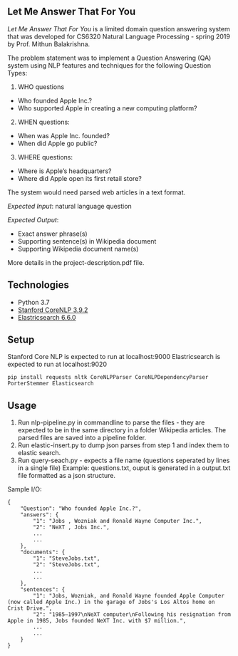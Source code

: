 
## Let Me Answer That For You
*Let Me Answer That For You* is a limited domain question answering system that was developed for CS6320 Natural Language Processing - spring 2019 by Prof. Mithun Balakrishna.  

The problem statement was to implement a Question Answering (QA) system using NLP features and techniques for the following Question Types:

1. WHO questions
  * Who founded Apple Inc.?
  * Who supported Apple in creating a new computing platform?

2. WHEN questions:
 * When was Apple Inc. founded? 
 * When did Apple go public?

3. WHERE questions:
 * Where is Apple’s headquarters?
 * Where did Apple open its first retail store?

The system would need parsed web articles in a text format.

*Expected Input*: natural language question

*Expected Output*: 

* Exact answer phrase(s)
* Supporting sentence(s) in Wikipedia document
* Supporting Wikipedia document name(s)

More details in the project-description.pdf file.

## Technologies

* Python 3.7
* [Stanford CoreNLP 3.9.2](https://stanfordnlp.github.io/CoreNLP/)
* [Elastricsearch 6.6.0](https://www.elastic.co/downloads/elasticsearch)
	
## Setup
Stanford Core NLP is expected to run at localhost:9000
Elastricsearch is expected to run at localhost:9020 

``` 
pip install requests nltk CoreNLPParser CoreNLPDependencyParser PorterStemmer Elasticsearch
```

## Usage
1) Run nlp-pipeline.py in commandline to parse the files - they are expected to be in the same directory in a folder Wikipedia articles. The parsed files are saved into a pipeline folder.
2) Run elastic-insert.py to dump json parses from step 1 and index them to elastic search.
3) Run query-seach.py - expects a file name  (questions seperated by lines in a single file) 
Example: questions.txt, ouput is generated in a output.txt file formatted as a json structure.

Sample I/O:


    {
        "Question": "Who founded Apple Inc.?",
        "answers": {
            "1": "Jobs , Wozniak and Ronald Wayne Computer Inc.",
            "2": "NeXT , Jobs Inc.",
 			...
			...
        },
        "documents": {
            "1": "SteveJobs.txt",
            "2": "SteveJobs.txt",
			...
			...
        },
        "sentences": {
            "1": "Jobs, Wozniak, and Ronald Wayne founded Apple Computer (now called Apple Inc.) in the garage of Jobs's Los Altos home on Crist Drive.",
            "2": "1985–1997\nNeXT computer\nFollowing his resignation from Apple in 1985, Jobs founded NeXT Inc. with $7 million.",
			...
			...
        }
    }
